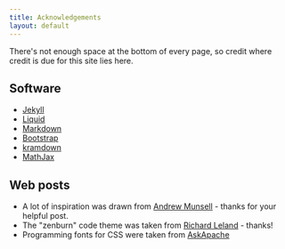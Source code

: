 ```yaml
---
title: Acknowledgements
layout: default
---
```


There's not enough space at the bottom of every page, so credit where credit is due for this site lies here.

## Software

+ [Jekyll](http://jekyllrb.com/)
+ [Liquid](http://docs.shopify.com/themes/liquid-basics)
+ [Markdown](http://daringfireball.net/projects/markdown/)
+ [Bootstrap](http://getbootstrap.com/)
+ [kramdown](http://kramdown.gettalong.org/index.html)
+ [MathJax](http://www.mathjax.org/)

## Web posts

+ A lot of inspiration was drawn from [Andrew Munsell](https://learn.andrewmunsell.com/learn/jekyll-by-example/tutorial) - thanks for your helpful post.
+ The "zenburn" code theme was taken from [Richard Leland](https://github.com/richleland/pygments-css") - thanks!
+ Programming fonts for CSS were taken from [AskApache](http://www.askapache.com/css/programming-fonts-code.html)
